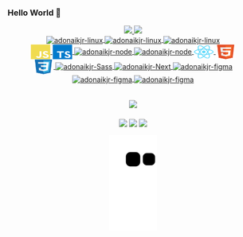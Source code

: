 ### Hello World 👋
<!--
**Adonaikjr/Adonaikjr** is a ✨ _special_ ✨ repository because its `README.md` (this file) appears on your GitHub profile.

Here are some ideas to get you started:

- 🔭 I’m currently working on ...
- 🌱 I’m currently learning ...
- 👯 I’m looking to collaborate on ...
- 🤔 I’m looking for help with ...
- 💬 Ask me about ...
- 📫 How to reach me: ...
- 😄 Pronouns: ...
- ⚡ Fun fact: ...
-->

<div align="center">
  <a href="https://github.com/adonaikjr">
  <img height="150em" src="https://github-readme-stats.vercel.app/api?username=adonaikjr&show_icons=true&theme=synthwave"/>
  <img height="150em" src="https://github-readme-stats.vercel.app/api/top-langs/?username=adonaikjr&layout=compact&langs_count=7&theme=synthwave"/>
</div>


 
<div style="display: inline_block" align="center"> 
  <div>
  <img 
  align="center" alt="adonaikjr-linux" height="100" width="40" 
  src="https://cdn.jsdelivr.net/gh/devicons/devicon/icons/linux/linux-original.svg" />
  <img align="center" alt="adonaikjr-linux" height="100" width="40" 
  src="https://cdn.jsdelivr.net/gh/devicons/devicon/icons/windows8/windows8-original.svg" />
<img align="center" alt="adonaikjr-linux" height="100" width="40" 
src="https://cdn.jsdelivr.net/gh/devicons/devicon/icons/apple/apple-original.svg" />

  <div>
  
  <img align="center" alt="adonaikjr-Js" height="30" width="40" src="https://raw.githubusercontent.com/devicons/devicon/master/icons/javascript/javascript-plain.svg">
  <img align="center" alt="adonaikjr-Ts" height="30" width="40" src="https://raw.githubusercontent.com/devicons/devicon/master/icons/typescript/typescript-plain.svg">
  <img align="center" alt="adonaikjr-node" height="30" width="40"
  src="https://cdn.jsdelivr.net/gh/devicons/devicon/icons/nodejs/nodejs-original.svg" />
  <img align="center" alt="adonaikjr-node" height="30" width="40" src="https://cdn.jsdelivr.net/gh/devicons/devicon/icons/express/express-original.svg" />

  <img align="center" alt="adonaikjr-React" height="30" width="40" src="https://raw.githubusercontent.com/devicons/devicon/master/icons/react/react-original.svg">
  <img align="center" alt="adonaikjr-HTML" height="30" width="40" src="https://raw.githubusercontent.com/devicons/devicon/master/icons/html5/html5-original.svg">
  </div>
  
  <div>
  <img align="center" alt="adonaikjr-CSS" height="30" width="40" src="https://raw.githubusercontent.com/devicons/devicon/master/icons/css3/css3-original.svg">
    <img align="center" alt="adonaikjr-Sass" height="30" width="40"  src="https://cdn.jsdelivr.net/gh/devicons/devicon/icons/sass/sass-original.svg" />

<img align="center" alt="adonaikjr-Next" height="30" width="40" src="https://cdn.jsdelivr.net/gh/devicons/devicon/icons/nextjs/nextjs-original-wordmark.svg" />
<img align="center" alt="adonaikjr-figma" height="30" width="40" src="https://cdn.jsdelivr.net/gh/devicons/devicon/icons/figma/figma-original.svg" />
<img align="center" alt="adonaikjr-figma" height="30" width="40" src="https://cdn.jsdelivr.net/gh/devicons/devicon/icons/postgresql/postgresql-plain.svg" />
<img align="center" alt="adonaikjr-figma" height="30" width="40" src="https://cdn.jsdelivr.net/gh/devicons/devicon/icons/sqlite/sqlite-original.svg" />

</div>
  
  ## <img src="https://github.blog/wp-content/uploads/2018/10/46896184-b679fc80-ce30-11e8-88bf-921e9b788f7c.gif?resize=100%2C100" />
 
<div align="center"  > 
 <a href="https://discord.gg/fVjvNvT6" target="_blank"><img src="https://img.shields.io/badge/Discord-7289DA?style=for-the-badge&logo=discord&logoColor=white" target="_blank"></a> 
  <a href = "mailto:adonaikjr@gmail.com"><img src="https://img.shields.io/badge/Gmail-D14836?style=for-the-badge&logo=gmail&logoColor=white" target="_blank"></a>
  <a href="https://www.linkedin.com/in/adonaikjr" target="_blank"><img src="https://img.shields.io/badge/-LinkedIn-%230077B5?style=for-the-badge&logo=linkedin&logoColor=white" target="_blank"></a> 
  
   ![Snake animation](https://github.com/adonaikjr/adonaikjr/blob/output/github-contribution-grid-snake.svg)
</div>
  
  
